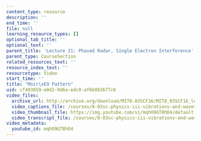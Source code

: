 ```yaml
---
content_type: resource
description: ''
end_time: ''
file: null
learning_resource_types: []
optional_tab_title: ''
optional_text: ''
parent_title: 'Lecture 21: Phased Radar, Single Electron Interference'
parent_type: CourseSection
related_resources_text: ''
resource_index_text: ''
resourcetype: Video
start_time: ''
title: "Moir\xE9 Pattern"
uid: cf493859-e0d2-9d6a-edc0-af6b883677c6
video_files:
  archive_url: http://archive.org/download/MIT8.03SCF16/MIT8_03SCF16_lec21_300k.mp4
  video_captions_file: /courses/8-03sc-physics-iii-vibrations-and-waves-fall-2016/5f17e5eba0885035b9a4b2d02256014b_mqhO9GT8hD4.vtt
  video_thumbnail_file: https://img.youtube.com/vi/mqhO9GT8hD4/default.jpg
  video_transcript_file: /courses/8-03sc-physics-iii-vibrations-and-waves-fall-2016/6b8a4c2764d8b0b5e1b55f09f933eda0_mqhO9GT8hD4.pdf
video_metadata:
  youtube_id: mqhO9GT8hD4
---
```

